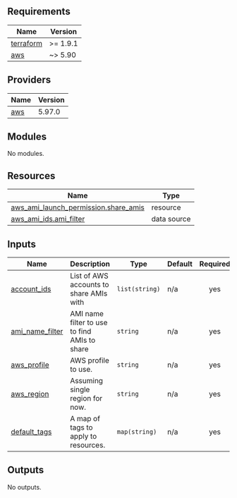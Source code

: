 <!-- BEGIN_TF_DOCS -->
## Requirements

| Name | Version |
|------|---------|
| <a name="requirement_terraform"></a> [terraform](#requirement\_terraform) | >= 1.9.1 |
| <a name="requirement_aws"></a> [aws](#requirement\_aws) | ~> 5.90 |

## Providers

| Name | Version |
|------|---------|
| <a name="provider_aws"></a> [aws](#provider\_aws) | 5.97.0 |

## Modules

No modules.

## Resources

| Name | Type |
|------|------|
| [aws_ami_launch_permission.share_amis](https://registry.terraform.io/providers/hashicorp/aws/latest/docs/resources/ami_launch_permission) | resource |
| [aws_ami_ids.ami_filter](https://registry.terraform.io/providers/hashicorp/aws/latest/docs/data-sources/ami_ids) | data source |

## Inputs

| Name | Description | Type | Default | Required |
|------|-------------|------|---------|:--------:|
| <a name="input_account_ids"></a> [account\_ids](#input\_account\_ids) | List of AWS accounts to share AMIs with | `list(string)` | n/a | yes |
| <a name="input_ami_name_filter"></a> [ami\_name\_filter](#input\_ami\_name\_filter) | AMI name filter to use to find AMIs to share | `string` | n/a | yes |
| <a name="input_aws_profile"></a> [aws\_profile](#input\_aws\_profile) | AWS profile to use. | `string` | n/a | yes |
| <a name="input_aws_region"></a> [aws\_region](#input\_aws\_region) | Assuming single region for now. | `string` | n/a | yes |
| <a name="input_default_tags"></a> [default\_tags](#input\_default\_tags) | A map of tags to apply to resources. | `map(string)` | n/a | yes |

## Outputs

No outputs.
<!-- END_TF_DOCS -->

